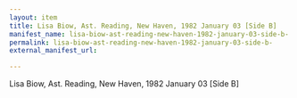 ```yaml
---
layout: item
title: Lisa Biow, Ast. Reading, New Haven, 1982 January 03 [Side B]
manifest_name: lisa-biow-ast-reading-new-haven-1982-january-03-side-b-
permalink: lisa-biow-ast-reading-new-haven-1982-january-03-side-b-
external_manifest_url: 

---
```

Lisa Biow, Ast. Reading, New Haven, 1982 January 03 [Side B]
